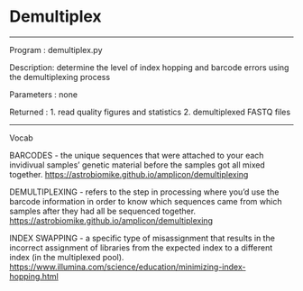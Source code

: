 # Demultiplex

*******************************************************************************

Program	   : demultiplex.py

Description: determine the level of index hopping and barcode errors using 
the demultiplexing process 

Parameters : none

Returned	 : 1. read quality figures and statistics 
2. demultiplexed FASTQ files

******************************************************************************* 

Vocab

BARCODES - the unique sequences that were attached to your each invidivual 
samples’ genetic material before the samples got all mixed together. 
https://astrobiomike.github.io/amplicon/demultiplexing

DEMULTIPLEXING - refers to the step in processing where you’d use the barcode 
information in order to know which sequences came from which samples after 
they had all be sequenced together.
https://astrobiomike.github.io/amplicon/demultiplexing

INDEX SWAPPING - a specific type of misassignment that results in the incorrect 
assignment of libraries from the expected index to a different index 
(in the multiplexed pool). 
https://www.illumina.com/science/education/minimizing-index-hopping.html
